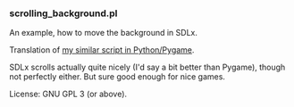 ### scrolling_background.pl

An example, how to move the background in SDLx.

Translation of [my similar script in Python/Pygame](https://github.com/hlubenow/pygame_experiments/tree/main/scrolling_background.py).

SDLx scrolls actually quite nicely (I'd say a bit better than Pygame), though not perfectly either. But sure good enough for nice games.

License: GNU GPL 3 (or above).
